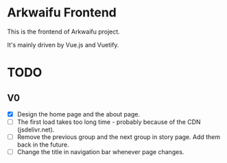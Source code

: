 # Arkwaifu Frontend

This is the frontend of Arkwaifu project.

It's mainly driven by Vue.js and Vuetify.

# TODO

## V0

- [x] Design the home page and the about page.
- [ ] The first load takes too long time - probably because of the CDN (jsdelivr.net).
- [ ] Remove the previous group and the next group in story page. Add them back in the future.
- [ ] Change the title in navigation bar whenever page changes.